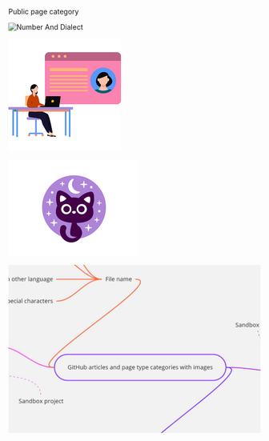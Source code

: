 Public page category

![Number And Dialect](/docs/.document360/assets/Number-123-église.png)

![Profile Image](/docs/.document360/assets/Profile.png)

![OtherLanguage](/docs/.document360/assets/מונטקסטלופית.png)

![MindMap](/docs/.document360/assets/Mind&Map.jpg)
